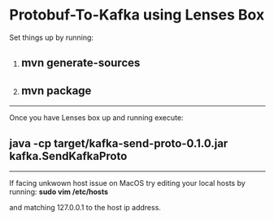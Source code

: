 # Protobuf-To-Kafka using Lenses Box

Set things up by running:

1. ## mvn generate-sources
2. ## mvn package

---

Once you have Lenses box up and running execute:

## java -cp target/kafka-send-proto-0.1.0.jar kafka.SendKafkaProto

---

If facing unkwown host issue on MacOS try editing your local hosts by running:
**sudo vim /etc/hosts**

and matching 127.0.0.1 to the host ip address.
